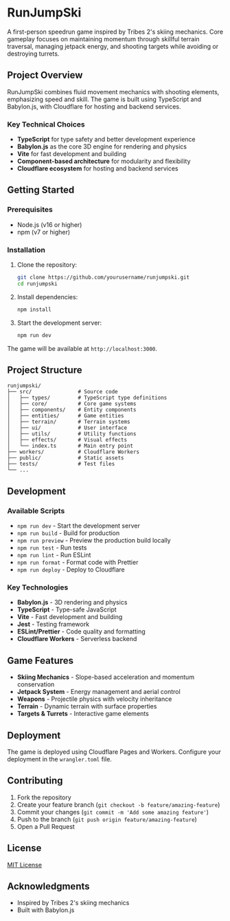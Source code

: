# RunJumpSki

A first-person speedrun game inspired by Tribes 2's skiing mechanics. Core gameplay focuses on maintaining momentum through skillful terrain traversal, managing jetpack energy, and shooting targets while avoiding or destroying turrets.

## Project Overview

RunJumpSki combines fluid movement mechanics with shooting elements, emphasizing speed and skill. The game is built using TypeScript and Babylon.js, with Cloudflare for hosting and backend services.

### Key Technical Choices

- **TypeScript** for type safety and better development experience
- **Babylon.js** as the core 3D engine for rendering and physics
- **Vite** for fast development and building
- **Component-based architecture** for modularity and flexibility
- **Cloudflare ecosystem** for hosting and backend services

## Getting Started

### Prerequisites

- Node.js (v16 or higher)
- npm (v7 or higher)

### Installation

1. Clone the repository:
   ```bash
   git clone https://github.com/yourusername/runjumpski.git
   cd runjumpski
   ```

2. Install dependencies:
   ```bash
   npm install
   ```

3. Start the development server:
   ```bash
   npm run dev
   ```

The game will be available at `http://localhost:3000`.

## Project Structure

```
runjumpski/
├── src/               # Source code
│   ├── types/         # TypeScript type definitions
│   ├── core/          # Core game systems
│   ├── components/    # Entity components
│   ├── entities/      # Game entities
│   ├── terrain/       # Terrain systems
│   ├── ui/            # User interface
│   ├── utils/         # Utility functions
│   ├── effects/       # Visual effects
│   └── index.ts       # Main entry point
├── workers/           # Cloudflare Workers
├── public/            # Static assets
├── tests/             # Test files
└── ...
```

## Development

### Available Scripts

- `npm run dev` - Start the development server
- `npm run build` - Build for production
- `npm run preview` - Preview the production build locally
- `npm run test` - Run tests
- `npm run lint` - Run ESLint
- `npm run format` - Format code with Prettier
- `npm run deploy` - Deploy to Cloudflare

### Key Technologies

- **Babylon.js** - 3D rendering and physics
- **TypeScript** - Type-safe JavaScript
- **Vite** - Fast development and building
- **Jest** - Testing framework
- **ESLint/Prettier** - Code quality and formatting
- **Cloudflare Workers** - Serverless backend

## Game Features

- **Skiing Mechanics** - Slope-based acceleration and momentum conservation
- **Jetpack System** - Energy management and aerial control
- **Weapons** - Projectile physics with velocity inheritance
- **Terrain** - Dynamic terrain with surface properties
- **Targets & Turrets** - Interactive game elements

## Deployment

The game is deployed using Cloudflare Pages and Workers. Configure your deployment in the `wrangler.toml` file.

## Contributing

1. Fork the repository
2. Create your feature branch (`git checkout -b feature/amazing-feature`)
3. Commit your changes (`git commit -m 'Add some amazing feature'`)
4. Push to the branch (`git push origin feature/amazing-feature`)
5. Open a Pull Request

## License

[MIT License](LICENSE)

## Acknowledgments

- Inspired by Tribes 2's skiing mechanics
- Built with Babylon.js